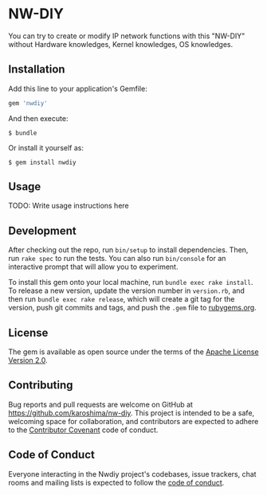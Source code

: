 # NW-DIY

<!---
Welcome to your new gem! In this directory, you'll find the files you need to be able to package up your Ruby library into a gem. Put your Ruby code in the file `lib/nwdiy`. To experiment with that code, run `bin/console` for an interactive prompt.

TODO: Delete this and the text above, and describe your gem
-->

You can try to create or modify IP network functions with this "NW-DIY"
without Hardware knowledges, Kernel knowledges, OS knowledges.

## Installation

Add this line to your application's Gemfile:

```ruby
gem 'nwdiy'
```

And then execute:

    $ bundle

Or install it yourself as:

    $ gem install nwdiy

## Usage

TODO: Write usage instructions here

## Development

After checking out the repo, run `bin/setup` to install dependencies. Then, run `rake spec` to run the tests. You can also run `bin/console` for an interactive prompt that will allow you to experiment.

To install this gem onto your local machine, run `bundle exec rake install`. To release a new version, update the version number in `version.rb`, and then run `bundle exec rake release`, which will create a git tag for the version, push git commits and tags, and push the `.gem` file to [rubygems.org](https://rubygems.org).

## License

The gem is available as open source under the terms of the [Apache License Version 2.0](http://www.apache.org/licenses/).

## Contributing

Bug reports and pull requests are welcome on GitHub at https://github.com/karoshima/nw-diy. This project is intended to be a safe, welcoming space for collaboration, and contributors are expected to adhere to the [Contributor Covenant](http://contributor-covenant.org) code of conduct.

## Code of Conduct

Everyone interacting in the Nwdiy project's codebases, issue trackers, chat rooms and mailing lists is expected to follow the [code of conduct](https://github.com/[USERNAME]/nwdiy/blob/master/CODE_OF_CONDUCT.md).
